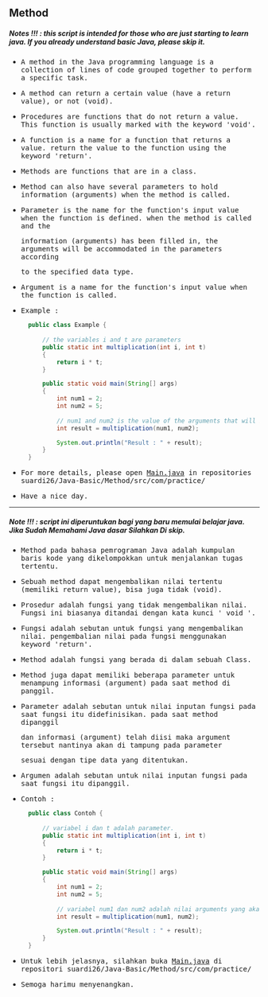 ## Method
##### Notes !!! : this script is intended for those who are just starting to learn java. If you already understand basic Java, please skip it.

- <samp>A method in the Java programming language is a collection of lines of code grouped together to perform a specific task.</samp>

- <samp>A method can return a certain value (have a return value), or not (void).</samp>

- <samp>Procedures are functions that do not return a value. This function is usually marked with the keyword 'void'.</samp>

- <samp>A function is a name for a function that returns a value. return the value to the function using the keyword 'return'.</samp>

- <samp>Methods are functions that are in a class.</samp>

- <samp>Method can also have several parameters to hold information (arguments) when the method is called.</samp>

- <samp>Parameter is the name for the function's input value when the function is defined. when the method is called and the</samp> 
 
  <samp>information (arguments) has been filled in, the arguments will be accommodated in the parameters according</samp> 
  
  <samp>to the specified data type.</samp>
  
- <samp>Argument is a name for the function's input value when the function is called.</samp>

- <samp>Example :</samp>

  ```java
    public class Example {
        
        // the variables i and t are parameters
        public static int multiplication(int i, int t) 
        {
            return i * t;
        }

        public static void main(String[] args)
        {
            int num1 = 2;
            int num2 = 5;
          
            // num1 and num2 is the value of the arguments that will be accommodated in the parameter with data type Integer.
            int result = multiplication(num1, num2); 

            System.out.println("Result : " + result);
        }
    }
  ```

- <samp>For more details, please open [Main.java](https://github.com/suardi26/Java-Basic/blob/main/Method/src/com/practice/Main.java) in repositories suardi26/Java-Basic/Method/src/com/practice/</samp>

- <samp>Have a nice day.</samp>

---

##### Note !!! : script ini diperuntukan bagi yang baru memulai belajar java. Jika Sudah Memahami Java dasar Silahkan Di skip.

- <samp>Method pada bahasa pemrograman Java adalah kumpulan baris kode yang dikelompokkan untuk menjalankan tugas tertentu.</samp>

- <samp>Sebuah method dapat mengembalikan nilai tertentu (memiliki return value), bisa juga tidak (void).</samp>

- <samp>Prosedur adalah fungsi yang tidak mengembalikan nilai. Fungsi ini biasanya ditandai dengan kata kunci ' void '.</samp>

- <samp>Fungsi adalah sebutan untuk fungsi yang mengembalikan nilai. pengembalian nilai pada fungsi menggunakan keyword  'return'.</samp>

- <samp>Method adalah fungsi yang berada di dalam sebuah Class.</samp>

- <samp>Method juga dapat memiliki beberapa parameter untuk menampung informasi (argument) pada saat method di panggil.</samp>

- <samp>Parameter adalah sebutan untuk nilai inputan fungsi pada saat fungsi itu didefinisikan. pada saat method dipanggil</samp> 
 
  <samp>dan informasi (argument) telah diisi maka argument tersebut nantinya akan di tampung  pada parameter</samp> 
  
  <samp>sesuai dengan tipe data yang ditentukan.</samp> 
  
- <samp>Argumen adalah sebutan untuk nilai inputan fungsi pada saat fungsi itu dipanggil.</samp>

- <samp>Contoh :</samp>

  ```java
    public class Contoh {
        
        // variabel i dan t adalah parameter.
        public static int multiplication(int i, int t) 
        {
            return i * t;
        }

        public static void main(String[] args)
        {
            int num1 = 2;
            int num2 = 5;
          
            // variabel num1 dan num2 adalah nilai arguments yang akan ditampung pada parameter dengan tipe data Integer.
            int result = multiplication(num1, num2); 

            System.out.println("Result : " + result);
        }
    }
  ```

- <samp>Untuk lebih jelasnya, silahkan buka [Main.java](https://github.com/suardi26/Java-Basic/blob/main/Method/src/com/practice/Main.java) di repositori suardi26/Java-Basic/Method/src/com/practice/</samp>

- <samp>Semoga harimu menyenangkan.</samp>
